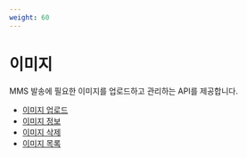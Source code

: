 ```yaml
---
weight: 60
---
```


# 이미지

MMS 발송에 필요한 이미지를 업로드하고 관리하는 API를 제공합니다.

* [이미지 업로드](undefined.md)
* [이미지 정보](undefined-1.md)
* [이미지 삭제](undefined-2.md)
* [이미지 목록](undefined-3.md)

